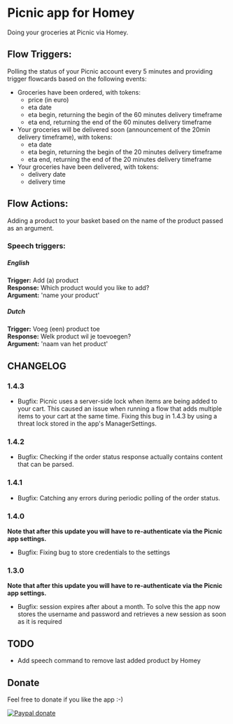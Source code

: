 # Picnic app for Homey

Doing your groceries at Picnic via Homey.

## Flow Triggers:
Polling the status of your Picnic account every 5 minutes and providing trigger flowcards based on the following events:

- Groceries have been ordered, with tokens:
  - price (in euro)
  - eta date
  - eta begin, returning the begin of the 60 minutes delivery timeframe
  - eta end, returning the end of the 60 minutes delivery timeframe
- Your groceries will be delivered soon (announcement of the 20min delivery timeframe), with tokens:
  - eta date
  - eta begin, returning the begin of the 20 minutes delivery timeframe
  - eta end, returning the end of the 20 minutes delivery timeframe
- Your groceries have been delivered, with tokens:
  - delivery date
  - delivery time

## Flow Actions:
Adding a product to your basket based on the name of the product passed as an argument.

### Speech triggers:
##### English
<b>Trigger:</b> Add (a) product<br>
<b>Response:</b> Which product would you like to add?<br>
<b>Argument:</b> 'name your product'

##### Dutch
<b>Trigger:</b> Voeg (een) product toe<br>
<b>Response:</b> Welk product wil je toevoegen?<br>
<b>Argument:</b> 'naam van het product'

## CHANGELOG

### 1.4.3

- Bugfix: Picnic uses a server-side lock when items are being added to your cart. This caused an issue when running a flow that adds multiple items to your cart at the same time. Fixing this bug in 1.4.3 by using a threat lock stored in the app's ManagerSettings.

### 1.4.2

- Bugfix: Checking if the order status response actually contains content that can be parsed.

### 1.4.1

- Bugfix: Catching any errors during periodic polling of the order status.

### 1.4.0
<b>Note that after this update you will have to re-authenticate via the Picnic app settings.</b>

- Bugfix: Fixing bug to store credentials to the settings

### 1.3.0
<b>Note that after this update you will have to re-authenticate via the Picnic app settings.</b>

- Bugfix: session expires after about a month. To solve this the app now stores the username and password and retrieves a new session as soon as it is required

## TODO
- Add speech command to remove last added product by Homey

## Donate
Feel free to donate if you like the app :-)

[![Paypal donate][pp-donate-image]][pp-donate-link]

[pp-donate-link]: https://www.paypal.com/cgi-bin/webscr?cmd=_s-xclick&hosted_button_id=SGUF7AJYAF83C
[pp-donate-image]: https://www.paypalobjects.com/en_US/i/btn/btn_donateCC_LG.gif

